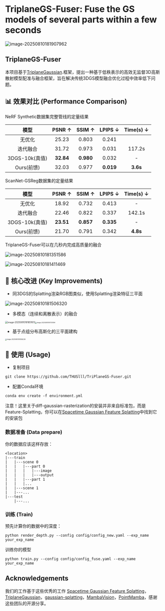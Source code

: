 # TriplaneGS-Fuser: Fuse the GS models of several parts within a few seconds

![image-20250810181907962](https://github.com/THUSlll/TriPlaneGS-Fuser/pipeline.png)

## TriplaneGS-Fuser

本项目基于[TriplaneGaussian](https://github.com/VAST-AI-Research/TriplaneGaussian).框架，提出一种基于低秩表示的高效无监督3D高斯散射模型配准与融合框架，旨在解决传统3DGS模型融合优化过程中效率低下问题。

## 📊 效果对比 (Performance Comparison)

NeRF Synthetic数据集完整管线的定量结果

|      模型      |  PSNR ↑   |  SSIM ↑   |  LPIPS ↓  | Time(s) ↓ |
| :------------: | :-------: | :-------: | :-------: | :-------: |
|     无优化     |   25.23   |   0.803   |   0.241   |           |
|    迭代融合    |   31.72   |   0.973   |   0.031   |  117.2s   |
| 3DGS-10k(真值) | **32.84** | **0.980** |   0.032   |     -     |
|   Ours(前馈)   |   32.03   |   0.977   | **0.019** | **3.6s**  |

ScanNet-GSReg数据集的定量结果

|      模型      |  PSNR ↑   |  SSIM ↑   |  LPIPS ↓  | Time(s) ↓ |
| :------------: | :-------: | :-------: | :-------: | :-------: |
|     无优化     |   18.92   |   0.732   |   0.413   |     -     |
|    迭代融合    |   22.46   |   0.822   |   0.337   |  142.1s   |
| 3DGS-10k(真值) | **23.51** | **0.857** | **0.335** |     -     |
|   Ours(前馈)   |   21.70   |   0.791   |   0.342   | **4.8s**  |

TriplaneGS-Fuser可以在几秒内完成高质量的融合

![image-20250810181351586](https://github.com/THUSlll/TriPlaneGS-Fuser/nerf.png)

![image-20250810181411469](https://github.com/THUSlll/TriPlaneGS-Fuser/scannet.png)

## 🔧 核心改进 (Key Improvements)

+ 同3DGS的Splatting渲染RGB图类似，使用Splatting渲染特征三平面

![image-20250810181506320](https://github.com/THUSlll/TriPlaneGS-Fuser/triplane.png)

+ 多模态（连续和离散表示）的融合

<img src="https://github.com/THUSlll/TriPlaneGS-Fuser/score.png" alt="image-20250810181651613" style="zoom:50%;" /><img src="https://github.com/THUSlll/TriPlaneGS-Fuser/fuse.png" alt="image-20250810181730184" style="zoom: 33%;" />

+ 基于点组分布高斯化的三平面建构

<img src="https://github.com/THUSlll/TriPlaneGS-Fuser/point.png" alt="image-20250810181958236" style="zoom:33%;" />

## 🚀 使用 (Usage)

+ 复制项目

```shell
git clone https://github.com/THUSlll/TriPlaneGS-Fuser.git
```

+ 配置Conda环境

```
conda env create -f environment.yml
```

注意！这里关于diff-gaussian-rasterization的安装并非来自标准包，而是Feature-Splatting，你可以在[Spacetime Gaussian Feature Splatting](https://github.com/oppo-us-research/SpacetimeGaussians/tree/main)中找到它的安装包

### 数据准备 (Data prepare)

你的数据应该这样存放：

```
<location>
|---train
|   |---scene 0
|   |	|---part 0
|   |	|	|---image
|   |	|	|---output
|   |	|---part 1
|   |	|...
|   |---scene 1
|   |---...
|---test
	|---...
```

### 训练 (Train)

预先计算你的数据中的深度：

```
python render_depth.py --config config/config_new.yaml --exp_name your_exp_name
```

训练你的模型

```
python train.py --config config/config_fuse.yaml --exp_name your_exp_name
```

## Acknowledgements

我们的工作基于这些优秀的工作 [Spacetime Gaussian Feature Splatting](https://github.com/oppo-us-research/SpacetimeGaussians/tree/main)，[TriplaneGaussian](https://github.com/VAST-AI-Research/TriplaneGaussian)，[gaussian-splatting](https://github.com/graphdeco-inria/gaussian-splatting)，[MambaVision](https://github.com/NVlabs/MambaVision)，[PointMamba](https://github.com/LMD0311/PointMamba)，感谢这些团队的开源分享。